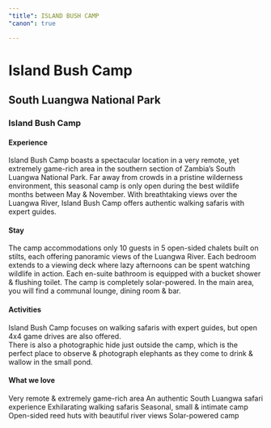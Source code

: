 ```yaml
---
"title": ISLAND BUSH CAMP
"canon": true

---
```


# Island Bush Camp
## South Luangwa National Park
### Island Bush Camp

#### Experience
Island Bush Camp boasts a spectacular location in a very remote, yet extremely game-rich area in the southern section of Zambia’s South Luangwa National Park.
Far away from crowds in a pristine wilderness environment, this seasonal camp is only open during the best wildlife months between May &amp; November.
With breathtaking views over the Luangwa River, Island Bush Camp offers authentic walking safaris with expert guides.

#### Stay
The camp accommodations only 10 guests in 5 open-sided chalets built on stilts, each offering panoramic views of the Luangwa River. 
Each bedroom extends to a viewing deck where lazy afternoons can be spent watching wildlife in action.  Each en-suite bathroom is equipped with a bucket shower &amp; flushing toilet.
The camp is completely solar-powered.  In the main area, you will find a communal lounge, dining room &amp; bar.

#### Activities
Island Bush Camp focuses on walking safaris with expert guides, but open 4x4 game drives are also offered.  
There is also a photographic hide just outside the camp, which is the perfect place to observe &amp; photograph elephants as they come to drink &amp; wallow in the small pond.


#### What we love
Very remote &amp; extremely game-rich area
An authentic South Luangwa safari experience
Exhilarating walking safaris
Seasonal, small &amp; intimate camp
Open-sided reed huts with beautiful river views
Solar-powered camp